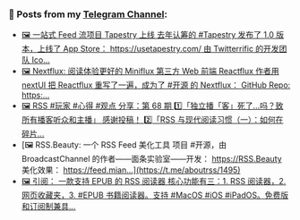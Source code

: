 ### 📰 Posts from my [Telegram Channel](https://t.me/s/aboutrss):
<!-- BLOG-POST-LIST:START -->
- [🖼 一站式 Feed 流项目 Tapestry 上线 去年认筹的 #Tapestry 发布了 1.0 版本，上线了 App Store： https://usetapestry.com/ 由 Twitterrific 的开发团队 Ico...](https://t.me/aboutrss/1498)
- [🖼 Nextflux: 阅读体验更好的 Miniflux 第三方 Web 前端 Reactflux 作者用 nextUI 把 Reactflux 重写了一遍，成为了 #开源 的 Nextflux： GitHub Repo: https:...](https://t.me/aboutrss/1497)
- [🖼 RSS #玩家 #心得 #观点 分享：第 68 期 1️⃣「独立播「客」死了...吗？致所有播客听众和主播」 感谢投稿！ 2️⃣「RSS 与现代阅读习惯（一）：如何在碎片...](https://t.me/aboutrss/1496)
- [🖼 RSS.Beauty: 一个 RSS Feed 美化工具 项目 #开源，由 BroadcastChannel 的作者——面条实验室——开发： https://RSS.Beauty 美化效果： https://feed.mian...](https://t.me/aboutrss/1495)
- [🖼 引阅： 一款支持 EPUB 的 RSS 阅读器 核心功能有三：1. RSS 阅读器，2. 网页收藏夹，3. #EPUB 书籍阅读器。支持 #MacOS #iOS #iPadOS。免费版和订阅制兼具...](https://t.me/aboutrss/1494)
<!-- BLOG-POST-LIST:END -->

<!--
**AboutRSS/AboutRSS** is a ✨ _special_ ✨ repository because its `README.md` (this file) appears on your GitHub profile.

Here are some ideas to get you started:

- 🔭 I’m currently working on ...
- 🌱 I’m currently learning ...
- 👯 I’m looking to collaborate on ...
- 🤔 I’m looking for help with ...
- 💬 Ask me about ...
- 📫 How to reach me: ...
- 😄 Pronouns: ...
- ⚡ Fun fact: ...
-->

